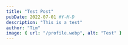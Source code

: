 ```yaml
---
title: "Test Post"
pubDate: 2022-07-01 #Y-M-D
description: "This is a test"
author: "Tim"
image: { url: "/profile.webp", alt: "Test" }
---
```

